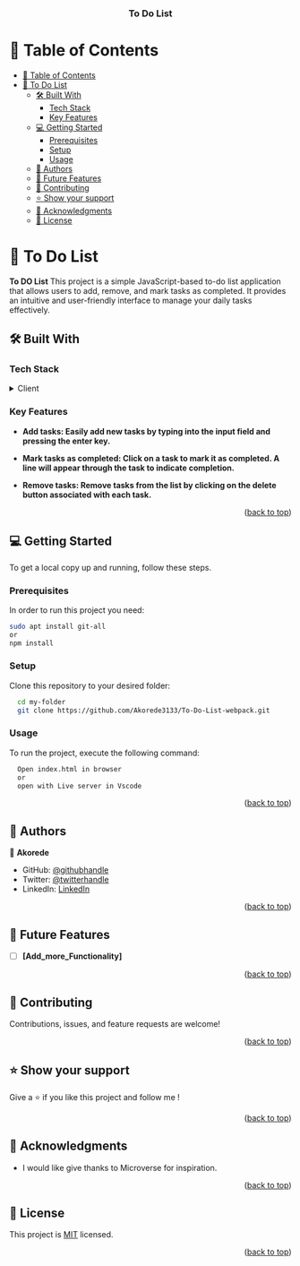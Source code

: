 <a name="readme-top"></a>

<div align="center">
  <h3><b>To Do List</b></h3>
</div>

# 📗 Table of Contents

- [📗 Table of Contents](#-table-of-contents)
- [📖 To Do List ](#-Awesome-books-)
  - [🛠 Built With ](#-built-with-)
    - [Tech Stack ](#tech-stack-)
    - [Key Features ](#key-features-)
  - [💻 Getting Started ](#-getting-started-)
    - [Prerequisites](#prerequisites)
    - [Setup](#setup)
    - [Usage](#usage)
  - [👥 Authors ](#-authors-)
  - [🔭 Future Features ](#-future-features-)
  - [🤝 Contributing ](#-contributing-)
  - [⭐️ Show your support ](#️-show-your-support-)
  - [🙏 Acknowledgments ](#-acknowledgments-)
  - [📝 License ](#-license-)

# 📖 To Do List <a name="about-project"></a>

**To DO List** This project is a simple JavaScript-based to-do list application that allows users to add, remove, and mark tasks as completed. It provides an intuitive and user-friendly interface to manage your daily tasks effectively.

## 🛠 Built With <a name="built-with"></a>

### Tech Stack <a name="tech-stack"></a>
<details>
  <summary>Client</summary>
  <ul>
    <li><a href="https://html.com/">HTML</a></li>
    <li><a href="https://www.css3.com/">CSS</a></li>
    <li><a href="https://www.javascript.com/">Javascript</a></li>
  </ul>
</details>

### Key Features <a name="key-features"></a>

- **Add tasks: Easily add new tasks by typing into the input field and pressing the enter key.**

- **Mark tasks as completed: Click on a task to mark it as completed. A line will appear through the task to indicate completion.**

- **Remove tasks: Remove tasks from the list by clicking on the delete button associated with each task.**

<p align="right">(<a href="#readme-top">back to top</a>)</p>

<!-- GETTING STARTED -->

## 💻 Getting Started <a name="getting-started"></a>

To get a local copy up and running, follow these steps.

### Prerequisites

In order to run this project you need:

```sh
sudo apt install git-all
or
npm install
```

### Setup

Clone this repository to your desired folder:

```sh
  cd my-folder
  git clone https://github.com/Akorede3133/To-Do-List-webpack.git
```

### Usage

To run the project, execute the following command:

```sh
  Open index.html in browser
  or
  open with Live server in Vscode
```

<p align="right">(<a href="#readme-top">back to top</a>)</p>

## 👥 Authors <a name="authors"></a>

👤 **Akorede**

- GitHub: [@githubhandle](https://github.com/Akorede3133)
- Twitter: [@twitterhandle](https://twitter.com/SaheedAkorede7)
- LinkedIn: [LinkedIn](https://www.linkedin.com/in/saheed-emiola-29091223b/)

<p align="right">(<a href="#readme-top">back to top</a>)</p>

## 🔭 Future Features <a name="future-features"></a>

- [ ] **[Add_more_Functionality]**

<p align="right">(<a href="#readme-top">back to top</a>)</p>

<!-- CONTRIBUTING -->

## 🤝 Contributing <a name="contributing"></a>

Contributions, issues, and feature requests are welcome!

<p align="right">(<a href="#readme-top">back to top</a>)</p>

<!-- SUPPORT -->

## ⭐️ Show your support <a name="support"></a>

Give a ⭐️ if you like this project and follow me !

<p align="right">(<a href="#readme-top">back to top</a>)</p>

<!-- ACKNOWLEDGEMENTS -->

## 🙏 Acknowledgments <a name="acknowledgements"></a>

- I would like give thanks to Microverse for inspiration.

<p align="right">(<a href="#readme-top">back to top</a>)</p>

<!-- LICENSE -->

## 📝 License <a name="license"></a>

This project is [MIT](https://github.com/Akorede3133/To-Do-List-webpack/blob/main/LICENSE) licensed.

<p align="right">(<a href="#readme-top">back to top</a>)</p>

